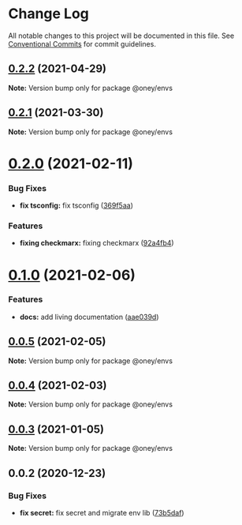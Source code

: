 # Change Log

All notable changes to this project will be documented in this file.
See [Conventional Commits](https://conventionalcommits.org) for commit guidelines.

## [0.2.2](https://dev.azure.com/OneyPay/OneyPay-API/_git/oney/compare/@oney/envs@0.2.1...@oney/envs@0.2.2) (2021-04-29)

**Note:** Version bump only for package @oney/envs





## [0.2.1](https://dev.azure.com/OneyPay/OneyPay-API/_git/oney/compare/@oney/envs@0.2.0...@oney/envs@0.2.1) (2021-03-30)

**Note:** Version bump only for package @oney/envs





# [0.2.0](https://dev.azure.com/OneyPay/OneyPay-API/_git/oney/compare/@oney/envs@0.1.0...@oney/envs@0.2.0) (2021-02-11)


### Bug Fixes

* **fix tsconfig:** fix tsconfig ([369f5aa](https://dev.azure.com/OneyPay/OneyPay-API/_git/oney/commits/369f5aa95a31451258f3dc6cb1700b9bf2c81908))


### Features

* **fixing checkmarx:** fixing checkmarx ([92a4fb4](https://dev.azure.com/OneyPay/OneyPay-API/_git/oney/commits/92a4fb4138d708ee4bdbe24d8316c0ab114609a6))





# [0.1.0](https://dev.azure.com/OneyPay/OneyPay-API/_git/oney/compare/@oney/envs@0.0.5...@oney/envs@0.1.0) (2021-02-06)


### Features

* **docs:** add living documentation ([aae039d](https://dev.azure.com/OneyPay/OneyPay-API/_git/oney/commits/aae039d3d6feb08515853023e058ce7fd59a6c11))





## [0.0.5](https://dev.azure.com/OneyPay/OneyPay-API/_git/oney/compare/@oney/envs@0.0.4...@oney/envs@0.0.5) (2021-02-05)

**Note:** Version bump only for package @oney/envs





## [0.0.4](https://dev.azure.com/OneyPay/OneyPay-API/_git/oney/compare/@oney/envs@0.0.3...@oney/envs@0.0.4) (2021-02-03)

**Note:** Version bump only for package @oney/envs





## [0.0.3](https://dev.azure.com/OneyPay/OneyPay-API/_git/oney/compare/@oney/envs@0.0.2...@oney/envs@0.0.3) (2021-01-05)

**Note:** Version bump only for package @oney/envs





## 0.0.2 (2020-12-23)


### Bug Fixes

* **fix secret:** fix secret and migrate env lib ([73b5daf](https://dev.azure.com/OneyPay/OneyPay-API/_git/oney/commits/73b5daf9c8b6a2d1e446818014b05a60bb075990))
